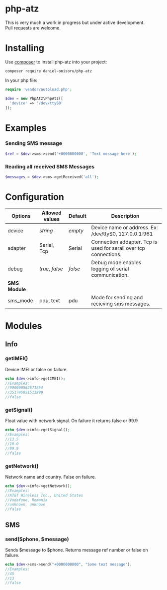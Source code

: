 # php-atz
This is very much a work in progress but under active development.  
Pull requests are welcome.


# Installing
Use [composer](https://getcomposer.org/) to install php-atz into your project:  
```
composer require daniel-onisoru/php-atz
```

In your php file:

```php
require 'vendor/autoload.php';

$dev = new PhpAtz\PhpAtz([
  'device' => '/dev/ttyS0'
]);
```

# Examples
### Sending SMS message
```php
$ref = $dev->sms->send('+0000000000', 'Text message here');
```
### Reading all received SMS Messages
```php
$messages = $dev->sms->getReceived('all');
```

# Configuration
| Options   | Allowed values  | Default     | Description |
| ---       | ---             | ---         | --- |
| device    | *string*        | *empty*      | Device name or address. Ex: /dev/ttyS0, 127.0.0.1:961 |
| adapter   | Serial, Tcp     | Serial | Connection addapter. Tcp is used for serail over tcp connections. |
| debug     | *true*, *false* | *false* | Debug mode enables logging of serial communication. |
| **SMS Module**      |                 |             |             |
| sms_mode  | pdu, text       | pdu | Mode for sending and recieving sms messages. |

# Modules
## Info
### getIMEI()
Device IMEI or false on failure.
```php
echo $dev->info->getIMEI();
//Examples:
//990000562571854
//351746051513999
//false
```

### getSignal()
Float value with network signal. On failure it returns false or 99.9 
```php
echo $dev->info->getSignal();
//Examples:
//13.5
//10.0
//99.9
//false
```

### getNetwork()
Network name and country. False on failure.  

```php
echo $dev->info->getNetwork();
//Examples:
//AT&T Wireless Inc., United States
//Vodafone, Romania
//unknown, unknown
//false
```

## SMS
### send($phone, $message)
Sends $message to $phone. Returns message ref number or false on failure.

```php
echo $dev->sms->send("+0000000000", "Some text message");
//Examples:
//45
//13
//false
